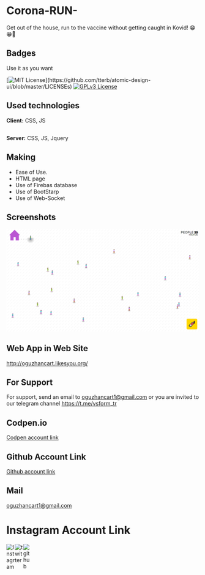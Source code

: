 # Corona-RUN-
Get out of the house, run to the vaccine without getting caught in Kovid! 😁😁🤩
## Badges

Use it as you want

[![MIT License](https://img.shields.io/apm/l/atomic-design-ui.svg?)](https://github.com/tterb/atomic-design-ui/blob/master/LICENSEs)
[![GPLv3 License](https://img.shields.io/badge/License-GPL%20v3-yellow.svg)](https://opensource.org/licenses/)

  
## Used technologies

**Client:** CSS, JS
##
**Server:** CSS, JS, Jquery
## Making
- Ease of Use.
- HTML page
- Use of Firebas database
- Use of BootStarp 
- Use of Web-Socket



## Screenshots
<img src="run.png">

## Web App in Web Site
http://oguzhancart.likesyou.org/




## For Support
For support, send an email to oguzhancart1@gmail.com or you are invited to our telegram channel https://t.me/vsform_tr  

## Codpen.io
[Codpen account link](https://codepen.io/oguzhan1881)
## Github Account Link
[Github account link](https://github.com/oguzhan18)
## Mail
oguzhancart1@gmail.com
# Instagram Account Link
<a target="_blank" href="https://www.instagram.com/oguzhan_cart/">
  <img align="left" alt="Instagram" width="22px" src="https://cdn.jsdelivr.net/npm/simple-icons@v3/icons/instagram.svg" />
</a>
<a target="_blank" href="https://twitter.com/OguzhanCart">
  <img align="left" alt="twitter" width="22px" src="https://cdn.jsdelivr.net/npm/simple-icons@v3/icons/twitter.svg" />
</a>
<a target="_blank" href="https://github.com/oguzhan18">
  <img align="left" alt="github" width="22px" src="https://cdn.jsdelivr.net/npm/simple-icons@v3/icons/github.svg" />
</a>

